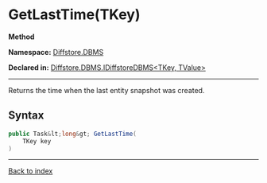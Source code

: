 # GetLastTime(TKey)

**Method**

**Namespace:** [Diffstore.DBMS](Diffstore.DBMS.md)

**Declared in:** [Diffstore.DBMS.IDiffstoreDBMS&lt;TKey, TValue&gt;](Diffstore.DBMS.IDiffstoreDBMS{TKey,TValue}.md)

------



Returns the time when the last entity snapshot was created.


## Syntax

```csharp
public Task&lt;long&gt; GetLastTime(
	TKey key
)
```

------

[Back to index](index.md)